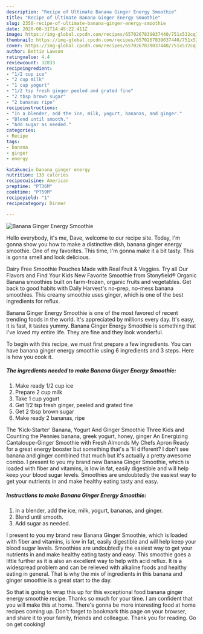 ```yaml
---
description: "Recipe of Ultimate Banana Ginger Energy Smoothie"
title: "Recipe of Ultimate Banana Ginger Energy Smoothie"
slug: 2350-recipe-of-ultimate-banana-ginger-energy-smoothie
date: 2020-08-31T14:45:22.411Z
image: https://img-global.cpcdn.com/recipes/6570267839037440/751x532cq70/banana-ginger-energy-smoothie-recipe-main-photo.jpg
thumbnail: https://img-global.cpcdn.com/recipes/6570267839037440/751x532cq70/banana-ginger-energy-smoothie-recipe-main-photo.jpg
cover: https://img-global.cpcdn.com/recipes/6570267839037440/751x532cq70/banana-ginger-energy-smoothie-recipe-main-photo.jpg
author: Bettie Lawson
ratingvalue: 4.4
reviewcount: 32833
recipeingredient:
- "1/2 cup ice"
- "2 cup milk"
- "1 cup yogurt"
- "1/2 tsp fresh ginger peeled and grated fine"
- "2 tbsp brown sugar"
- "2 bananas ripe"
recipeinstructions:
- "In a blender, add the ice, milk, yogurt, bananas, and ginger."
- "Blend until smooth."
- "Add sugar as needed."
categories:
- Recipe
tags:
- banana
- ginger
- energy

katakunci: banana ginger energy 
nutrition: 133 calories
recipecuisine: American
preptime: "PT36M"
cooktime: "PT59M"
recipeyield: "1"
recipecategory: Dinner

---
```



![Banana Ginger Energy Smoothie](https://img-global.cpcdn.com/recipes/6570267839037440/751x532cq70/banana-ginger-energy-smoothie-recipe-main-photo.jpg)

Hello everybody, it's me, Dave, welcome to our recipe site. Today, I'm gonna show you how to make a distinctive dish, banana ginger energy smoothie. One of my favorites. This time, I'm gonna make it a bit tasty. This is gonna smell and look delicious.

Dairy Free Smoothie Pouches Made with Real Fruit &amp; Veggies. Try all Our Flavors and Find Your Kids New Favorite Smoothie from Stonyfield® Organic Banana smoothies built on farm-frozen, organic fruits and vegetables. Get back to good habits with Daily Harvest&#39;s no-prep, no-mess banana smoothies. This creamy smoothie uses ginger, which is one of the best ingredients for reflux.

Banana Ginger Energy Smoothie is one of the most favored of recent trending foods in the world. It's appreciated by millions every day. It's easy, it is fast, it tastes yummy. Banana Ginger Energy Smoothie is something that I've loved my entire life. They are fine and they look wonderful.


To begin with this recipe, we must first prepare a few ingredients. You can have banana ginger energy smoothie using 6 ingredients and 3 steps. Here is how you cook it.

<!--inarticleads1-->

##### The ingredients needed to make Banana Ginger Energy Smoothie:

1. Make ready 1/2 cup ice
1. Prepare 2 cup milk
1. Take 1 cup yogurt
1. Get 1/2 tsp fresh ginger, peeled and grated fine
1. Get 2 tbsp brown sugar
1. Make ready 2 bananas, ripe


The &#39;Kick-Starter&#39; Banana, Yogurt And Ginger Smoothie Three Kids and Counting the Pennies banana, greek yogurt, honey, ginger An Energizing Cantaloupe-Ginger Smoothie with Fresh Almonds My Chefs Apron Ready for a great energy booster but something that&#39;s a &#39;lil different? I don&#39;t see banana and ginger combined that much but it&#39;s actually a pretty awesome combo. I present to you my brand new Banana Ginger Smoothie, which is loaded with fiber and vitamins, is low in fat, easily digestible and will help keep your blood sugar levels. Smoothies are undoubtedly the easiest way to get your nutrients in and make healthy eating tasty and easy. 

<!--inarticleads2-->

##### Instructions to make Banana Ginger Energy Smoothie:

1. In a blender, add the ice, milk, yogurt, bananas, and ginger.
1. Blend until smooth.
1. Add sugar as needed.


I present to you my brand new Banana Ginger Smoothie, which is loaded with fiber and vitamins, is low in fat, easily digestible and will help keep your blood sugar levels. Smoothies are undoubtedly the easiest way to get your nutrients in and make healthy eating tasty and easy. This smoothie goes a little further as it is also an excellent way to help with acid reflux. It is a widespread problem and can be relieved with alkaline foods and healthy eating in general. That is why the mix of ingredients in this banana and ginger smoothie is a great start to the day. 

So that is going to wrap this up for this exceptional food banana ginger energy smoothie recipe. Thanks so much for your time. I am confident that you will make this at home. There's gonna be more interesting food at home recipes coming up. Don't forget to bookmark this page on your browser, and share it to your family, friends and colleague. Thank you for reading. Go on get cooking!
